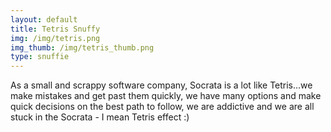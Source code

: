 ```yaml
---
layout: default
title: Tetris Snuffy
img: /img/tetris.png
img_thumb: /img/tetris_thumb.png
type: snuffie
---
```


As a small and scrappy software company, Socrata is a lot like Tetris…we make mistakes and get past them quickly, we have many options and make quick decisions on the best path to follow, we are addictive and we are all stuck in the Socrata - I mean Tetris effect :)